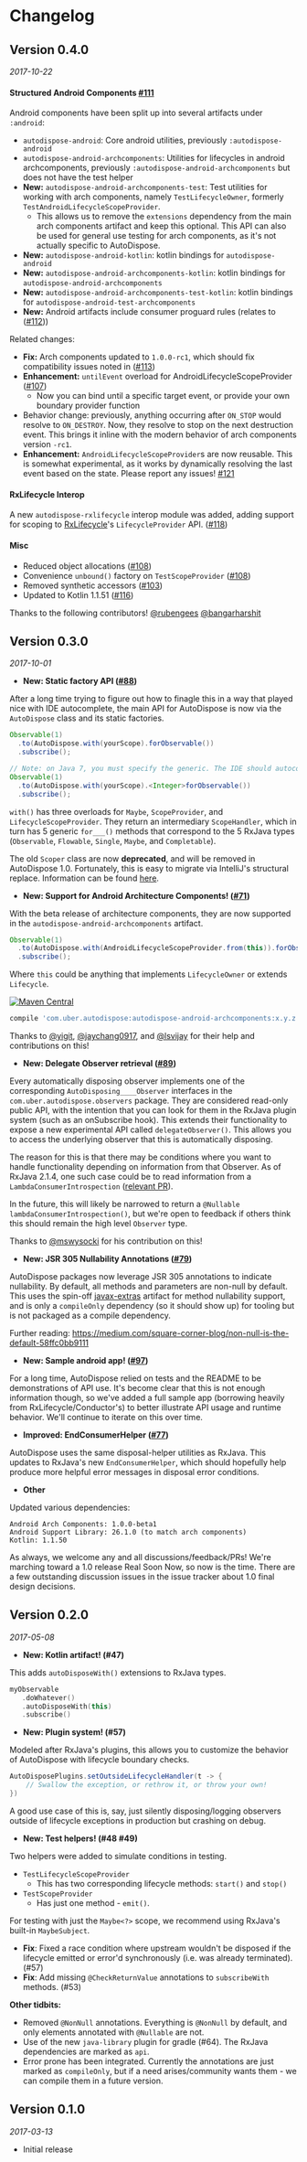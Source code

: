 Changelog
=========

Version 0.4.0
----------------------------

_2017-10-22_

#### Structured Android Components [#111](https://github.com/uber/AutoDispose/pull/111)

Android components have been split up into several artifacts under `:android`:
-  `autodispose-android`: Core android utilities, previously `:autodispose-android`
- `autodispose-android-archcomponents`: Utilities for lifecycles in android archcomponents, previously `:autodispose-android-archcomponents` but does not have the test helper
- **New:** `autodispose-android-archcomponents-test`: Test utilities for working with arch components, namely `TestLifecycleOwner`, formerly `TestAndroidLifecycleScopeProvider`.
  - This allows us to remove the `extensions` dependency from the main arch components artifact and keep this optional. This API can also be used for general use testing for arch components, as it's not actually specific to AutoDispose.
- **New:** `autodispose-android-kotlin`: kotlin bindings for `autodispose-android`
- **New:** `autodispose-android-archcomponents-kotlin`: kotlin bindings for `autodispose-android-archcomponents`
- **New:** `autodispose-android-archcomponents-test-kotlin`: kotlin bindings for `autodispose-android-test-archcomponents`
- **New:** Android artifacts include consumer proguard rules (relates to ([#112](https://github.com/uber/AutoDispose/issues/112)))

Related changes:
- **Fix:** Arch components updated to `1.0.0-rc1`, which should fix compatibility issues noted in ([#113](https://github.com/uber/AutoDispose/issues/113))
- **Enhancement:** `untilEvent` overload for AndroidLifecycleScopeProvider ([#107](https://github.com/uber/AutoDispose/issues/107))
  - Now you can bind until a specific target event, or provide your own boundary provider function
- Behavior change: previously, anything occurring after `ON_STOP` would resolve to `ON_DESTROY`. Now, they resolve to stop on the next destruction event. This brings it inline with the modern behavior of arch components version `-rc1`.
- **Enhancement:** `AndroidLifecycleScopeProvider`s are now reusable. This is somewhat experimental, as it works by dynamically resolving the last event based on the state. Please report any issues! [#121](https://github.com/uber/AutoDispose/pull/121)

#### RxLifecycle Interop

A new `autodispose-rxlifecycle` interop module was added, adding support for scoping to [RxLifecycle](https://github.com/trello/RxLifecycle)'s `LifecycleProvider` API. ([#118](https://github.com/uber/AutoDispose/pull/118))

#### Misc

- Reduced object allocations ([#108](https://github.com/uber/AutoDispose/issues/108))
- Convenience `unbound()` factory on `TestScopeProvider` ([#108](https://github.com/uber/AutoDispose/issues/108))
- Removed synthetic accessors ([#103](https://github.com/uber/AutoDispose/issues/103))
- Updated to Kotlin 1.1.51 ([#116](https://github.com/uber/AutoDispose/issues/116))

Thanks to the following contributors! [@rubengees](https://github.com/rubengees) [@bangarharshit](https://github.com/bangarharshit) 

Version 0.3.0
----------------------------

_2017-10-01_

* **New: Static factory API ([#88](https://github.com/uber/AutoDispose/pull/88))**

After a long time trying to figure out how to finagle this in a way that played nice with IDE autocomplete,
the main API for AutoDispose is now via the `AutoDispose` class and its static factories.

```java
Observable(1)
  .to(AutoDispose.with(yourScope).forObservable())
  .subscribe();

// Note: on Java 7, you must specify the generic. The IDE should autocomplete this for you.
Observable(1)
  .to(AutoDispose.with(yourScope).<Integer>forObservable())
  .subscribe();
```

`with()` has three overloads for `Maybe`, `ScopeProvider`, and `LifecycleScopeProvider`. They return
an intermediary `ScopeHandler`, which in turn has 5 generic `for___()` methods that correspond to the
5 RxJava types (`Observable`, `Flowable`, `Single`, `Maybe`, and `Completable`).

The old `Scoper` class are now **deprecated**, and will be removed in AutoDispose 1.0. Fortunately, 
this is easy to migrate via IntelliJ's structural replace. Information can be found [here](https://github.com/uber/AutoDispose/wiki/Migrating-from-0.2.0-to-0.3.0).

* **New: Support for Android Architecture Components! ([#71](https://github.com/uber/AutoDispose/pull/71))**

With the beta release of architecture components, they are now supported in the `autodispose-android-archcomponents` 
artifact.

```java
Observable(1)
  .to(AutoDispose.with(AndroidLifecycleScopeProvider.from(this)).forObservable())
  .subscribe();
```

Where `this` could be anything that implements `LifecycleOwner` or extends `Lifecycle`.

[![Maven Central](https://img.shields.io/maven-central/v/com.uber.autodispose/autodispose-android-archcomponents.svg)](https://mvnrepository.com/artifact/com.uber.autodispose/autodispose-android-archcomponents)
```gradle
compile 'com.uber.autodispose:autodispose-android-archcomponents:x.y.z'
```

Thanks to [@yigit](https://github.com/yigit), [@jaychang0917](https://github.com/jaychang0917), and [@lsvijay](https://github.com/lsvijay) for their help and contributions on this!

* **New: Delegate Observer retrieval ([#89](https://github.com/uber/AutoDispose/pull/89))**

Every automatically disposing observer implements one of the corresponding `AutoDisposing____Observer`
interfaces in the `com.uber.autodispose.observers` package. They are considered read-only public API,
with the intention that you can look for them in the RxJava plugin system (such as an onSubscribe hook).
This extends their functionality to expose a new experimental API called `delegateObserver()`. This allows
you to access the underlying observer that this is automatically disposing.

The reason for this is that there may be conditions where you want to handle functionality depending
on information from that Observer. As of RxJava 2.1.4, one such case could be to read information from
a `LambdaConsumerIntrospection` ([relevant PR](https://github.com/ReactiveX/RxJava/pull/5590)).

In the future, this will likely be narrowed to return a `@Nullable lambdaConsumerIntrospection()`, but 
we're open to feedback if others think this should remain the high level `Observer` type.

Thanks to [@mswysocki](https://github.com/mswysocki) for his contribution on this!

* **New: JSR 305 Nullability Annotations ([#79](https://github.com/uber/AutoDispose/pull/79))**

AutoDispose packages now leverage JSR 305 annotations to indicate nullability. By default, all methods
and parameters are non-null by default. This uses the spin-off [javax-extras](https://github.com/uber-common/javax-extras)
artifact for method nullability support, and is only a `compileOnly` dependency (so it should show up)
for tooling but is not packaged as a compile dependency.

Further reading: https://medium.com/square-corner-blog/non-null-is-the-default-58ffc0bb9111

* **New: Sample android app! ([#97](https://github.com/uber/AutoDispose/pull/97))**

For a long time, AutoDispose relied on tests and the README to be demonstrations of API use. It's become
clear that this is not enough information though, so we've added a full sample app (borrowing heavily
from RxLifecycle/Conductor's) to better illustrate API usage and runtime behavior. We'll continue to
iterate on this over time.

* **Improved: EndConsumerHelper ([#77](https://github.com/uber/AutoDispose/pull/77))**

AutoDispose uses the same disposal-helper utilities as RxJava. This updates to RxJava's new 
`EndConsumerHelper`, which should hopefully help produce more helpful error messages in disposal error
conditions.

* **Other**

Updated various dependencies:
  
    Android Arch Components: 1.0.0-beta1
    Android Support Library: 26.1.0 (to match arch components)
    Kotlin: 1.1.50 
    
As always, we welcome any and all discussions/feedback/PRs! We're marching toward a 1.0 release Real 
Soon Now, so now is the time. There are a few outstanding discussion issues in the issue tracker about 
1.0 final design decisions.

Version 0.2.0
----------------------------

_2017-05-08_

* **New: Kotlin artifact! (#47)**

This adds `autoDisposeWith()` extensions to RxJava types.

```kotlin
myObservable
   .doWhatever()
   .autoDisposeWith(this)
   .subscribe()
```

* **New: Plugin system! (#57)**

Modeled after RxJava's plugins, this allows you to customize the behavior of AutoDispose with lifecycle boundary checks.

```java
AutoDisposePlugins.setOutsideLifecycleHandler(t -> {
    // Swallow the exception, or rethrow it, or throw your own!
})
```

A good use case of this is, say, just silently disposing/logging observers outside of lifecycle exceptions in production but crashing on debug.

* **New: Test helpers! (#48 #49)**

Two helpers were added to simulate conditions in testing.
- `TestLifecycleScopeProvider`
  - This has two corresponding lifecycle methods: `start()` and `stop()`
- `TestScopeProvider`
  - Has just one method - `emit()`.

For testing with just the `Maybe<?>` scope, we recommend using RxJava's built-in `MaybeSubject`.

* **Fix**: Fixed a race condition where upstream wouldn't be disposed if the lifecycle emitted or error'd synchronously (i.e. was already terminated). (#57)
* **Fix**: Add missing `@CheckReturnValue` annotations to `subscribeWith` methods. (#53)

**Other tidbits:**
- Removed `@NonNull` annotations. Everything is `@NonNull` by default, and only elements 
annotated with `@Nullable` are not.
- Use of the new `java-library` plugin for gradle (#64). The RxJava dependencies are marked as `api`.
- Error prone has been integrated. Currently the annotations are just marked as `compileOnly`, but if a need arises/community wants them - we can compile them in a future version.

Version 0.1.0
----------------------------

_2017-03-13_

* Initial release

